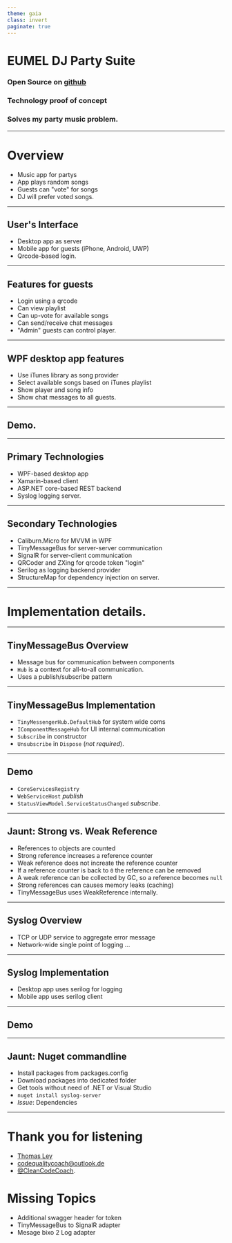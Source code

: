 ```yaml
---
theme: gaia
class: invert
paginate: true
---
```

# EUMEL DJ Party Suite

### Open Source on [github](https://github.com/EUMEL-Suite)

### Technology proof of concept

### Solves my party music problem.

---
# Overview

* Music app for partys
* App plays random songs
* Guests can "vote" for songs
* DJ will prefer voted songs.

---
## User's Interface

* Desktop app as server
* Mobile app for guests (iPhone, Android, UWP)
* Qrcode-based login.

---
## Features for guests

* Login using a qrcode
* Can view playlist
* Can up-vote for available songs
* Can send/receive chat messages
* "Admin" guests can control player.

---
## WPF desktop app features

* Use iTunes library as song provider
* Select available songs based on iTunes playlist
* Show player and song info
* Show chat messages to all guests.

---
## Demo.

---
## Primary Technologies

* WPF-based desktop app
* Xamarin-based client
* ASP.NET core-based REST backend
* Syslog logging server.

---
## Secondary Technologies

* Caliburn.Micro for MVVM in WPF
* TinyMessageBus for server-server communication
* SignalR for server-client communication
* QRCoder and ZXing for qrcode token "login"
* Serilog as logging backend provider
* StructureMap for dependency injection on server.

---
# Implementation details.

---
## TinyMessageBus Overview

* Message bus for communication between components
* `Hub` is a context for all-to-all communication.
* Uses a publish/subscribe pattern

---
## TinyMessageBus Implementation

* `TinyMessengerHub.DefaultHub` for system wide coms
* `IComponentMessageHub` for UI internal communication
* `Subscribe` in constructor
* `Unsubscribe` in `Dispose` (_not required_).

---
## Demo

* `CoreServicesRegistry`
* `WebServiceHost` _publish_
* `StatusViewModel.ServiceStatusChanged` _subscribe_.

---
## Jaunt: Strong vs. Weak Reference

* References to objects are counted
* Strong reference increases a reference counter
* Weak reference does not increate the reference counter
* If a reference counter is back to `0` the reference can be removed
* A weak reference can be collected by GC, so a reference becomes `null`
* Strong references can causes memory leaks (caching)
* TinyMessageBus uses WeakReference internally.

<!-- THOMAS, you are here with your documentation -->
---
## Syslog Overview

* TCP or UDP service to aggregate error message
* Network-wide single point of logging
...


---
## Syslog Implementation

* Desktop app uses serilog for logging
* Mobile app uses serilog client

---
## Demo

----
## Jaunt: Nuget commandline

* Install packages from packages.config
* Download packages into dedicated folder
* Get tools without need of .NET or Visual Studio
* `nuget install syslog-server`
* _Issue_: Dependencies

---
# Thank you for listening

* [Thomas Ley](https://www.linkedin.com/in/thomas-ley/)
* [codequalitycoach@outlook.de](mailto:codequalitycoach@outlook.de)
* [@CleanCodeCoach](https://twitter.com/CleanCodeCoach).


# Missing Topics

* Additional swagger header for token
* TinyMessageBus to SignalR adapter
* Mesage bixo 2 Log adapter